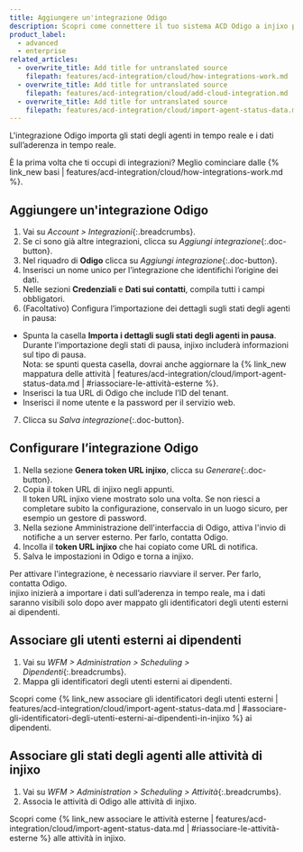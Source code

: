 ```yaml
---
title: Aggiungere un'integrazione Odigo
description: Scopri come connettere il tuo sistema ACD Odigo a injixo per importare dati.
product_label:
  - advanced
  - enterprise
related_articles:
  - overwrite_title: Add title for untranslated source
    filepath: features/acd-integration/cloud/how-integrations-work.md
  - overwrite_title: Add title for untranslated source
    filepath: features/acd-integration/cloud/add-cloud-integration.md
  - overwrite_title: Add title for untranslated source
    filepath: features/acd-integration/cloud/import-agent-status-data.md
---
```


L'integrazione Odigo importa gli stati degli agenti in tempo reale e i dati sull’aderenza in tempo reale.

È la prima volta che ti occupi di integrazioni? Meglio cominciare dalle {% link_new basi | features/acd-integration/cloud/how-integrations-work.md %}.

## Aggiungere un'integrazione Odigo

1. Vai su _Account > Integrazioni_{:.breadcrumbs}.
2. Se ci sono già altre integrazioni, clicca su _Aggiungi integrazione_{:.doc-button}.
3. Nel riquadro di **Odigo** clicca su _Aggiungi integrazione_{:.doc-button}.
4. Inserisci un nome unico per l’integrazione che identifichi l’origine dei dati.
5. Nelle sezioni **Credenziali** e **Dati sui contatti**, compila tutti i campi obbligatori.
6. (Facoltativo) Configura l’importazione dei dettagli sugli stati degli agenti in pausa:
- Spunta la casella **Importa i dettagli sugli stati degli agenti in pausa**.<br>Durante l'importazione degli stati di pausa, injixo includerà informazioni sul tipo di pausa.<br>Nota: se spunti questa casella, dovrai anche aggiornare la {% link_new mappatura delle attività | features/acd-integration/cloud/import-agent-status-data.md | #riassociare-le-attività-esterne %}.
- Inserisci la tua URL di Odigo che include l’ID del tenant.
- Inserisci il nome utente e la password per il servizio web.
7. Clicca su _Salva integrazione_{:.doc-button}.

## Configurare l’integrazione Odigo

1. Nella sezione **Genera token URL injixo**, clicca su _Generare_{:.doc-button}.
2. Copia il token URL di injixo negli appunti.<br>
Il token URL injixo viene mostrato solo una volta. Se non riesci a completare subito la configurazione, conservalo in un luogo sicuro, per esempio un gestore di password.
3. Nella sezione Amministrazione dell'interfaccia di Odigo, attiva l'invio di notifiche a un server esterno. Per farlo, contatta Odigo.
4. Incolla il **token URL injixo** che hai copiato come URL di notifica.
5. Salva le impostazioni in Odigo e torna a injixo.

Per attivare l'integrazione, è necessario riavviare il server. Per farlo, contatta Odigo.<br>
injixo inizierà a importare i dati sull’aderenza in tempo reale, ma i dati saranno visibili solo dopo aver mappato gli identificatori degli utenti esterni ai dipendenti.

## Associare gli utenti esterni ai dipendenti

1. Vai su _WFM > Administration > Scheduling > Dipendenti_{:.breadcrumbs}.
2. Mappa gli identificatori degli utenti esterni ai dipendenti.

Scopri come {% link_new associare gli identificatori degli utenti esterni | features/acd-integration/cloud/import-agent-status-data.md | #associare-gli-identificatori-degli-utenti-esterni-ai-dipendenti-in-injixo %} ai dipendenti.

## Associare gli stati degli agenti alle attività di injixo

1. Vai su _WFM > Administration > Scheduling > Attività_{:.breadcrumbs}.
2. Associa le attività di Odigo alle attività di injixo.

Scopri come {% link_new associare le attività esterne | features/acd-integration/cloud/import-agent-status-data.md | #riassociare-le-attività-esterne %} alle attività in injixo.
